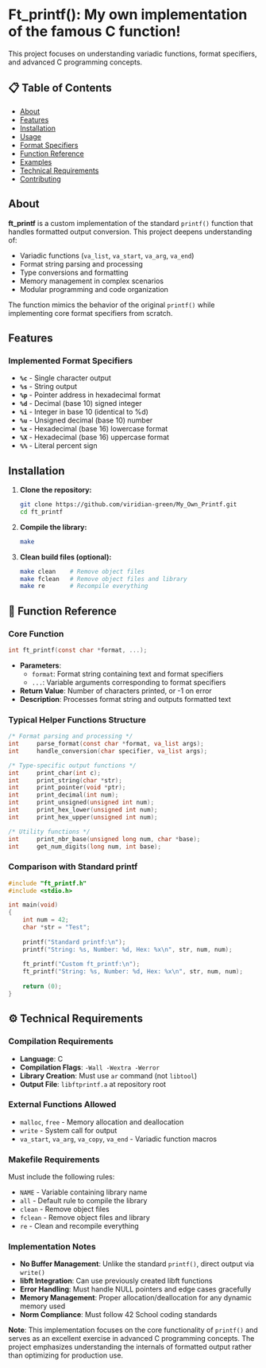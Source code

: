 # Ft_printf(): My own implementation of the famous C function!


This project focuses on understanding variadic functions, format specifiers, and advanced C programming concepts.

## 📋 Table of Contents

- [About](#about)
- [Features](#features)
- [Installation](#installation)
- [Usage](#usage)
- [Format Specifiers](#format-specifiers)
- [Function Reference](#function-reference)
- [Examples](#examples)
- [Technical Requirements](#technical-requirements)
- [Contributing](#contributing)

## About

**ft_printf** is a custom implementation of the standard `printf()` function that handles formatted output conversion. This project deepens understanding of:

- Variadic functions (`va_list`, `va_start`, `va_arg`, `va_end`)
- Format string parsing and processing
- Type conversions and formatting
- Memory management in complex scenarios
- Modular programming and code organization

The function mimics the behavior of the original `printf()` while implementing core format specifiers from scratch.

## Features

### Implemented Format Specifiers
- **`%c`** - Single character output
- **`%s`** - String output
- **`%p`** - Pointer address in hexadecimal format
- **`%d`** - Decimal (base 10) signed integer
- **`%i`** - Integer in base 10 (identical to %d)
- **`%u`** - Unsigned decimal (base 10) number
- **`%x`** - Hexadecimal (base 16) lowercase format
- **`%X`** - Hexadecimal (base 16) uppercase format
- **`%%`** - Literal percent sign


## Installation

1. **Clone the repository:**
   ```bash
   git clone https://github.com/viridian-green/My_Own_Printf.git
   cd ft_printf
   ```

2. **Compile the library:**
   ```bash
   make
   ```

3. **Clean build files (optional):**
   ```bash
   make clean    # Remove object files
   make fclean   # Remove object files and library
   make re       # Recompile everything
   ```



## 🔧 Function Reference

### Core Function
```c
int ft_printf(const char *format, ...);
```
- **Parameters**: 
  - `format`: Format string containing text and format specifiers
  - `...`: Variable arguments corresponding to format specifiers
- **Return Value**: Number of characters printed, or -1 on error
- **Description**: Processes format string and outputs formatted text

### Typical Helper Functions Structure
```c
/* Format parsing and processing */
int     parse_format(const char *format, va_list args);
int     handle_conversion(char specifier, va_list args);

/* Type-specific output functions */
int     print_char(int c);
int     print_string(char *str);
int     print_pointer(void *ptr);
int     print_decimal(int num);
int     print_unsigned(unsigned int num);
int     print_hex_lower(unsigned int num);
int     print_hex_upper(unsigned int num);

/* Utility functions */
int     print_nbr_base(unsigned long num, char *base);
int     get_num_digits(long num, int base);
```

### Comparison with Standard printf
```c
#include "ft_printf.h"
#include <stdio.h>

int main(void)
{
    int num = 42;
    char *str = "Test";
    
    printf("Standard printf:\n");
    printf("String: %s, Number: %d, Hex: %x\n", str, num, num);
    
    ft_printf("Custom ft_printf:\n");
    ft_printf("String: %s, Number: %d, Hex: %x\n", str, num, num);
    
    return (0);
}
```


## ⚙️ Technical Requirements

### Compilation Requirements
- **Language**: C
- **Compilation Flags**: `-Wall -Wextra -Werror`
- **Library Creation**: Must use `ar` command (not `libtool`)
- **Output File**: `libftprintf.a` at repository root

### External Functions Allowed
- `malloc`, `free` - Memory allocation and deallocation
- `write` - System call for output
- `va_start`, `va_arg`, `va_copy`, `va_end` - Variadic function macros


### Makefile Requirements
Must include the following rules:
- `NAME` - Variable containing library name
- `all` - Default rule to compile the library
- `clean` - Remove object files
- `fclean` - Remove object files and library
- `re` - Clean and recompile everything


### Implementation Notes
- **No Buffer Management**: Unlike the standard `printf()`, direct output via `write()`
- **libft Integration**: Can use previously created libft functions
- **Error Handling**: Must handle NULL pointers and edge cases gracefully
- **Memory Management**: Proper allocation/deallocation for any dynamic memory used
- **Norm Compliance**: Must follow 42 School coding standards


**Note**: This implementation focuses on the core functionality of `printf()` and serves as an excellent exercise in advanced C programming concepts. The project emphasizes understanding the internals of formatted output rather than optimizing for production use.

